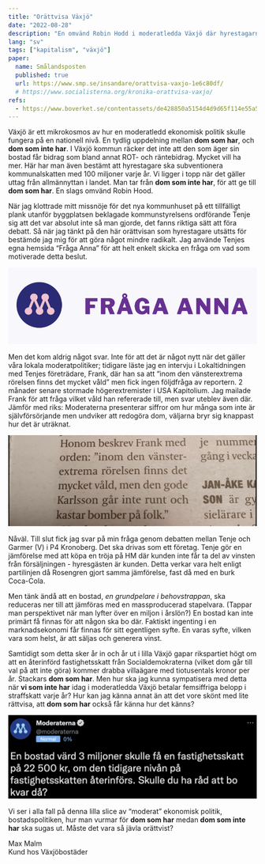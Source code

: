 ```yaml
---
title: "Orättvisa Växjö"
date: "2022-08-28"
description: "En omvänd Robin Hodd i moderatledda Växjö där hyrestagarna straffskattas med över 100 miljoner om året."
lang: "sv"
tags: ["kapitalism", "växjö"]
paper:
  name: Smålandsposten
  published: true
  url: https://www.smp.se/insandare/orattvisa-vaxjo-1e6c80df/
  # https://www.socialisterna.org/kronika-orattvisa-vaxjo/
refs:
  - https://www.boverket.se/contentassets/de428850a5154d4d9d65f114e55a52c2/vardeoverforingar-fran-allmannyttiga-kommunala-bostadsaktiebolag-for-rakenskapsaret-2020.pdf
---
```


Växjö är ett mikrokosmos av hur en moderatledd ekonomisk politik skulle fungera på en nationell nivå. En tydlig uppdelning mellan **dom som har**, och **dom som inte har**. I Växjö kommun räcker det inte att den som äger sin bostad får bidrag som bland annat ROT- och räntebidrag. Mycket vill ha mer. Här har man även bestämt att hyrestagare ska subventionera kommunalskatten med 100 miljoner varje år. Vi ligger i topp när det gäller uttag från allmännyttan i landet. Man tar från **dom som inte har**, för att ge till **dom som har**. En slags omvänd Robin Hood.

När jag klottrade mitt missnöje för det nya kommunhuset på ett tillfälligt plank utanför byggplatsen beklagade kommunstyrelsens ordförande Tenje sig att det var absolut inte så man gjorde, det fanns riktiga sätt att föra debatt. Så när jag tänkt på den här orättvisan som hyrestagare utsätts för bestämde jag mig för att göra något mindre radikalt. Jag använde Tenjes egna hemsida “Fråga Anna” för att helt enkelt skicka en fråga om vad som motiverade detta beslut.

![](./fraga-anna.png)

Men det kom aldrig något svar. Inte för att det är något nytt när det gäller våra lokala moderatpolitiker; tidigare läste jag en intervju i Lokaltidningen med Tenjes företrädare, Frank, där han sa att “inom den vänsterextrema rörelsen finns det mycket våld” men fick ingen följdfråga av reportern. 2 månader senare stormade högerextremister i USA Kapitolium. Jag mailade Frank för att fråga vilket våld han refererade till, men svar uteblev även där. Jämför med riks: Moderaterna presenterar siffror om hur många som inte är självförsörjande men undviker att redogöra dom, väljarna bryr sig knappast hur det är uträknat.

![](./ljugar-bosse.png)

Nåväl. Till slut fick jag svar på min fråga genom debatten mellan Tenje och Garmer (V) i P4 Kronoberg. Det ska drivas som ett företag. Tenje gör en jämförelse med att köpa en tröja på HM där kunden inte får ta del av vinsten från försäljningen - hyresgästen är kunden. Detta verkar vara helt enligt partilinjen då Rosengren gjort samma jämförelse, fast då med en burk Coca-Cola.

Men tänk ändå att en bostad, _en grundpelare i behovstrappan_, ska reduceras ner till att jämföras med en massproducerad stapelvara. (Tappar man perspektivet när man lyfter över en miljon i årslön?) En bostad kan inte primärt få finnas för att någon ska bo där. Faktiskt ingenting i en marknadsekonomi får finnas för sitt egentligen syfte. En varas syfte, vilken vara som helst, är att säljas och generera vinst.

Samtidigt som detta sker år in och år ut i lilla Växjö gapar rikspartiet högt om att en återinförd fastighetsskatt från Socialdemokraterna (vilket dom går till val på att inte göra) kommer drabba villaägare med tiotusentals kronor per år. Stackars **dom som har**. Men hur ska jag kunna sympatisera med detta när **vi som inte har** idag i moderatledda Växjö betalar femsiffriga belopp i straffskatt varje år? Hur kan jag känna annat än att det vore skönt med lite rättvisa, att **dom som har** också får känna hur det känns?

![](./fud.png)

Vi ser i alla fall på denna lilla slice av “moderat” ekonomisk politik, bostadspolitiken, hur man vurmar för **dom som har** medan **dom som inte har** ska sugas ut. Måste det vara så jävla orättvist?

Max Malm  
Kund hos Växjöbostäder
